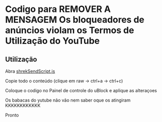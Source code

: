 # Codigo para REMOVER A MENSAGEM Os bloqueadores de anúncios violam os Termos de Utilização do YouTube

## Utilização

Abra [shrekSendScript.js](https://github.com/robertopv/SendScriptWhatsApp/blob/main/shrekSendScript.js)

Copie todo o conteúdo (clique em raw -> ctrl+a -> ctrl+c)

Coloque o codigo no Painel de controle do uBlock e aplique as alteraçoes

Os babacas do yutube não vão nem saber oque os atingiram KKKKKKKKKKKK



Pronto
